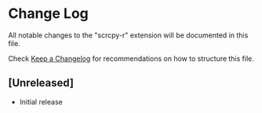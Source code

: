 # Change Log

All notable changes to the "scrcpy-r" extension will be documented in this file.

Check [Keep a Changelog](http://keepachangelog.com/) for recommendations on how to structure this file.

## [Unreleased]

- Initial release